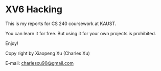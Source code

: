XV6 Hacking
=============
This is my reports for CS 240 coursework at KAUST.

You can learn it for free. But using it for your own projects is prohibited.

Enjoy!

Copy right by Xiaopeng Xu (Charles Xu)

E-mail: charlesxu90@gmail.com
